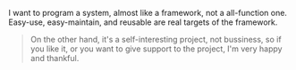 I want to program a system, almost like a framework, not a all-function one. Easy-use, easy-maintain, and reusable are real targets of the framework.
> On the other hand, it's a self-interesting project, not bussiness, so if you like it, or you want to give support to the project, I'm very happy and thankful.